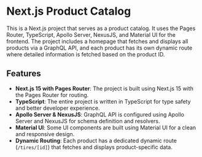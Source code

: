 # Next.js Product Catalog

This is a Next.js project that serves as a product catalog. It uses the Pages Router, TypeScript, Apollo Server, NexusJS, and Material UI for the frontend. The project includes a homepage that fetches and displays all products via a GraphQL API, and each product has its own dynamic route where detailed information is fetched based on the product ID.

## Features

- **Next.js 15 with Pages Router**: The project is built using Next.js 15 with the Pages Router for routing.
- **TypeScript**: The entire project is written in TypeScript for type safety and better developer experience.
- **Apollo Server & NexusJS**: GraphQL API is configured using Apollo Server and NexusJS for schema definition and resolvers.
- **Material UI**: Some UI components are built using Material UI for a clean and responsive design.
- **Dynamic Routing**: Each product has a dedicated dynamic route (`/tires/[id]`) that fetches and displays product-specific data.

